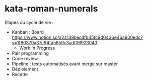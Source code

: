 # kata-roman-numerals

Etapes du cycle de vie :

- Kanban : Board https://www.notion.so/a24139becdfb45fc9d0436e46a900edc?v=1f80379a37c94fa5859c3adf06923043
  * Work In Progress
- Pair programming
- Code review
- Pipeline : tests automatisés avant merge sur master
- Déploiement
- Recette
